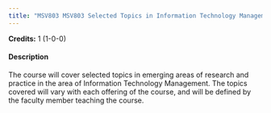```yaml
---
title: "MSV803 MSV803 Selected Topics in Information Technology Management"
---
```

**Credits:** 1 (1-0-0)

#### Description
The course will cover selected topics in emerging areas of research and practice in the area of Information Technology Management. The topics covered will vary with each offering of the course, and will be defined by the faculty member teaching the course.